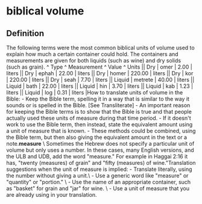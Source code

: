 # biblical volume

## Definition

The following terms were the most common biblical units of volume used to explain how much a certain container could hold. The containers and measurements are given for both liquids (such as wine) and dry solids (such as grain). ^  Type ^  Measurement ^  Value ^  Units ||  Dry |  omer |  2.00 |  liters ||  Dry |  ephah |  22.00 |  liters ||  Dry |  homer |  220.00 |  liters ||  Dry |  kor |  220.00 |  liters ||  Dry |  seah |  7.70 |  liters ||  Liquid |  metrete |  40.00 |  liters ||  Liquid |  bath |  22.00 |  liters ||  Liquid |  hin |  3.70 |  liters ||  Liquid |  kab |  1.23 |  liters ||  Liquid |  log |  0.31 |  liters |How to translate units of volume in the Bible:  - Keep the Bible term, spelling it in a way that is similar to the way it sounds or is spelled in the Bible. [See Transliterate]  - An important reason for keeping the Bible terms is to show that the Bible is true and that people actually used these units of measure during that time period.  - If it doesn't work to use the Bible term, then instead, state the equivalent amount using a unit of measure that is known.  - These methods could be combined, using the Bible term, but then also giving the equivalent amount in the text or a note.<b>measure</b> \\ Sometimes the Hebrew does not specify a particular unit of volume but only uses a number. In these cases, many English versions, and the ULB and UDB, add the word "measure." For example in Haggai 2:16 it has, "twenty (measures) of grain" and "fifty (measures) of wine."Translation suggestions when the unit of measure is implied:  - Translate literally, using the number without giving a unit.\\  - Use a generic word like "measure" or "quantity" or "portion." \\   - Use the name of an appropriate container, such as "basket" for grain and "jar" for wine. \\   - Use a unit of measure that you are already using in your translation.